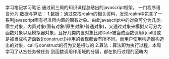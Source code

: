 学习笔记学习笔记
通过前三周的知识课程总结出的javascript框架。
 一门程序语言分为 数据与算法： 
1.数据：通过查找realm的相关资料，发现realm中包含了一系列javascript固有标准所内置的固有对象。由此javascript中的对象可分为几类: 宿主对象，内置对象(固有对象/原生对象/普通对象)，又通过对象来模拟又可分为函数对象以及模拟器对象，且好几类内置对象比如Date被当成函数调用([call])或是被当成构造函数([construct])掉用的表现都会有所不同。而用户使用构造器构造出的对象，call与construct的行为又是相似的
2.算法：算法即为执行过程，本周学习了从宏任务微任务 到函数调用作用域的分隔，都在执行过程的范畴内